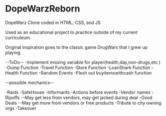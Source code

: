 # DopeWarzReborn

DopeWarz Clone coded in HTML, CSS, and JS

Used as an educational project to practice outside of my current curriculeum.

Original inspiration goes to the classic game DrugWars that I grew up playing.

--ToDo--
-Implement missing variable for player(health,day,non-drugs,etc.)
-Dump Function
-Travel Function
-Store Function
-LoanShark Function
-Health Function
-Random Events
-Flesh out buyitemswithcash function

--possible mechanics--

-Raids
-SafeHouse
-Informants
-Actions before events
-Vendor names
-Ripoffs
--May get less from vendors, may get jacked during deal
-Good Deals
--May get more from vendors or free products
-Tribute to city owning orgs
-Takeover
